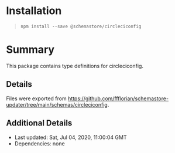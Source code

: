 # Installation
> `npm install --save @schemastore/circleciconfig`

# Summary
This package contains type definitions for circleciconfig.

## Details
Files were exported from https://github.com/ffflorian/schemastore-updater/tree/main/schemas/circleciconfig.

## Additional Details
* Last updated: Sat, Jul 04, 2020, 11:00:04 GMT
* Dependencies: none
